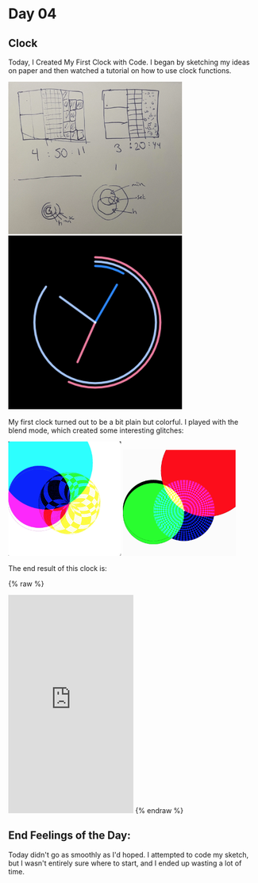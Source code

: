 
# Day 04

## Clock

Today, I Created My First Clock with Code.
I began by sketching my ideas on paper and then watched a tutorial on how to use clock functions.

<img src="content/day01/Day3/sketchDay4.webp" alt="drawing" width="350"/>
<img src="content/day01/Day3/myClock.gif" alt="drawing" width="350"/>

My first clock turned out to be a bit plain but colorful. I played with the blend mode, which created some interesting glitches:

<img src="content/day01/Day3/glich1.png" alt="drawing" width="45%"/>
<img src="content/day01/Day3/glich2.png" alt="drawing" width="45%"/>

The end result of this clock is:

{% raw %}
<iframe src="https://editor.p5js.org/PerlaH/full/mZvKfVr7a" width="50%" height="440" frameborder="no"></iframe>
{% endraw %}

## End Feelings of the Day:

Today didn't go as smoothly as I'd hoped. I attempted to code my sketch, but I wasn't entirely sure where to start, and I ended up wasting a lot of time.

